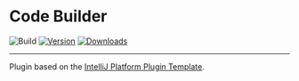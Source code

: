 # Code Builder

![Build](https://github.com/Terry2001/code-builder/workflows/Build/badge.svg)
[![Version](https://img.shields.io/jetbrains/plugin/v/PLUGIN_ID.svg)](https://plugins.jetbrains.com/plugin/PLUGIN_ID)
[![Downloads](https://img.shields.io/jetbrains/plugin/d/PLUGIN_ID.svg)](https://plugins.jetbrains.com/plugin/PLUGIN_ID)


---
Plugin based on the [IntelliJ Platform Plugin Template][template].

[template]: https://github.com/JetBrains/intellij-platform-plugin-template
